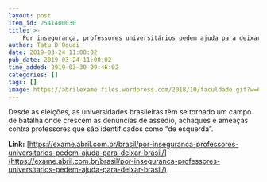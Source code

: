 ```yaml
---
layout: post
item_id: 2541400030
title: >-
    Por insegurança, professores universitários pedem ajuda para deixar Brasil
author: Tatu D'Oquei
date: 2019-03-24 11:00:02
pub_date: 2019-03-24 11:00:02
time_added: 2019-03-30 09:46:02
categories: []
tags: []
image: https://abrilexame.files.wordpress.com/2018/10/faculdade.gif?w=680&h=453&crop=1
---
```


Desde as eleições, as universidades brasileiras têm se tornado um campo de batalha onde crescem as denúncias de assédio, achaques e ameaças contra professores que são identificados como “de esquerda”.

**Link:** [https://exame.abril.com.br/brasil/por-inseguranca-professores-universitarios-pedem-ajuda-para-deixar-brasil/](https://exame.abril.com.br/brasil/por-inseguranca-professores-universitarios-pedem-ajuda-para-deixar-brasil/)

